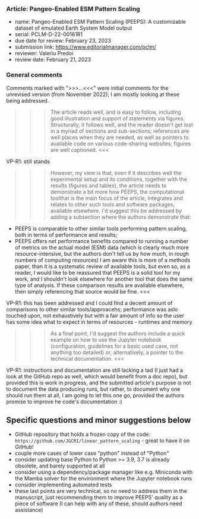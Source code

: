 ### Article: Pangeo-Enabled ESM Pattern Scaling

- name: Pangeo-Enabled ESM Pattern Scaling (PEEPS):  A customizable dataset of emulated Earth System Model output
- serial: PCLM-D-22-00161R1
- due date for review: February 23, 2023
- submission link: https://www.editorialmanager.com/pclm/
- reviewer: Valeriu Predoi
- review date: February 21, 2023

### General comments

Comments marked with ">>>...<<<" were initial comments for the unrevised version (from November 2022);
I am mostly looking at these being addressed.

>>> The article reads well, and is easy to follow, including good illustration and support of statements via figures. Structurally, it follows well, and the reader doesn't get lost in a myriad of sections and sub-sections; references are well places when they are needed, as well as pointers to available code on various code-sharing websites; figures are well captioned.
<<<

VP-R1: still stands 

>>> However, my view is that, even if it describes well
the experimental setup and its conditions, together with the results (figures and tables), the article needs to demonstrate a bit more how PEEPS, the computational toolthat is the main focus of the article, integrates and relates to other such tools and software packages, available elsewhere. I'd suggest this be addressed by adding a subsection where the authors demonstrate that:
- PEEPS is comparable to other similar tools performing pattern scaling, both in terms of performance and results;
- PEEPS offers net performance benefits compared to running a number of metrics on the actual model (ESM) data (which is clearly much more resource-intensive, but the authors don't tell us by how much, in rough numbers of computing resources)
I am aware this is more of a methods paper, than it is
a systematic review of available tools, but even so, as a reader, I would like to be reassured that PEEPS is a solid tool for my work, and I
shouldn't look elsewhere for another tool that does the same type of analysis. If these comparison results are available elsewhere, then simply referencing that source would be fine.
<<<

VP-R1: this has been addressed and I could find a decent amount of comparisons to other similar tools/approacehs; performance was
aslo touched upon, not exhaustively but with a fair amount of info so the user has some idea what to expect in terms of resources - runtimes and memory

>>> As a final point, I'd suggest the authors include a quick example on how to use the Jupyter notebook (configuration, guidelines for a basic used case, not anything too detailed) or, alternatively, a pointer to the technical documentation.
<<<

VP-R1: instructions and documentation are still lacking a tad (I just had a look at the GitHub repo as well, which would benefit from a doc repo), but provided this is work in progress, and the submitted article's purpose is not to document the data producing runs, but rather, to document why one should run them at all,
I am going to let this one go, provided the authors promise to improve he code's documentation :)

Specific questions and minor suggestions below
----------------------------------------------

- GitHub repository that holds a frozen copy of the code: `https://github.com/JGCRI/linear_pattern_scaling` - great to have it on GitHub!
- couple more cases of lower case "python" instead of "Python"
- consider updating base Python to Python >= 3.9, 3.7 is already obsolete, and barely supported at all
- consider using a dependency/package manager like e.g. Miniconda with the Mamba solver for the environment where the Jupyter notebook runs
- consider implementing automated tests
- these last points are very technical, so no need to address them in the manuscript, just recommending them to improve PEEPS' quality as a piece of software (I can help with any of these, should authors need assistance)
